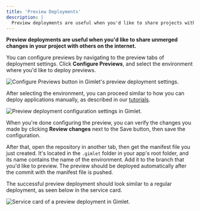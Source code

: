 ```yaml
---
title: 'Preview Deployments'
description: |
  Preview deployments are useful when you'd like to share projects with teammates or clients.
---
```


**Preview deployments are useful when you'd like to share unmerged changes in your project with others on the internet.**

You can configure previews by navigating to the preview tabs of deployment settings. Click **Configure Previews**, and select the environment where you'd like to deploy previews.

![Configure Previews button in Gimlet's preview deployment settings.](/docs/screenshots/preview-deployments/gimlet-io-preview-deployments-01.png)

After selecting the environment, you can proceed similar to how you can deploy applications manually, as described in our [tutorials](/docs/overview/quick-start.md).

![Preview deployment configuration settings in Gimlet.](/docs/screenshots/preview-deployments/gimlet-io-preview-deployments-02.png)

When you're done configuring the preview, you can verify the changes you made by clicking **Review changes** next to the Save button, then save the configuration.

After that, open the repository in another tab, then get the manifest file you just created. It's located in the `.gimlet` folder in your app's root folder, and its name contains the name of the environment. Add it to the branch that you'd like to preview. The preview should be deployed automatically after the commit with the manifest file is pushed.

The successful preview deployment should look similar to a regular deployment, as seen below in the service card.

![Service card of a preview deployment in Gimlet.](/docs/screenshots/preview-deployments/gimlet-io-preview-deployments-03.png)
